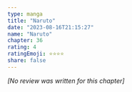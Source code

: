 ```yaml
---
type: manga
title: "Naruto"
date: "2023-08-16T21:15:27"
name: "Naruto"
chapter: 36
rating: 4
ratingEmoji: ⭐️⭐️⭐️⭐️
share: false
---
```


*[No review was written for this chapter]*
